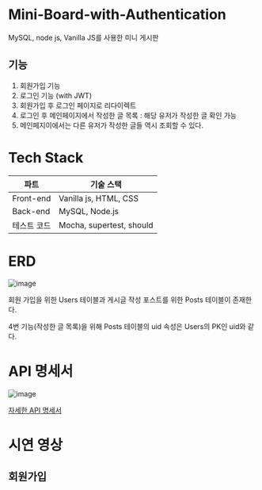 # Mini-Board-with-Authentication
MySQL, node js, Vanilla JS를 사용한 미니 게시판

## 기능
1. 회원가입 기능
2. 로그인 기능 (with JWT)
3. 회원가입 후 로그인 페이지로 리다이렉트
4. 로그인 후 메인페이지에서 작성한 글 목록 : 해당 유저가 작성한 글 확인 가능
5. 메인페지이에서는 다른 유저가 작성한 글들 역시 조회할 수 있다. 

# Tech Stack
|파트|기술 스택|
|---|---|
|Front-end|Vanilla js, HTML, CSS|
|Back-end|MySQL, Node.js|
|테스트 코드|Mocha, supertest, should|

# ERD
![image](https://user-images.githubusercontent.com/47571973/158368711-78af7d6d-253a-4efb-9d78-c770bf6dfbcd.png)

회원 가입을 위한 Users 테이블과 게시글 작성 포스트를 위한 Posts 테이블이 존재한다.

4번 기능(작성한 글 목록)을 위해 Posts 테이블의 uid 속성은 Users의 PK인 uid와 같다.

# API 명세서
![image](https://user-images.githubusercontent.com/47571973/156912024-5e4c0e90-df39-4eef-a89f-a3a55a74febb.png)

<a href="https://ordinary-bait-736.notion.site/Mini-Board-with-Authentication-API-3021f34860624022805be3498e567158">자세한 API 명세서</a>

# 시연 영상
## 회원가입
